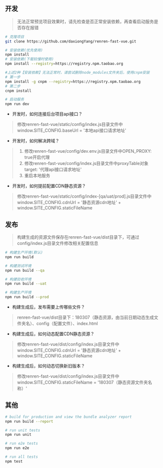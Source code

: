 ## 开发
> 无法正常预览项目效果时，请先检查是否正常安装依赖，再查看启动服务是否存在报错

```bash
# 克隆项目
git clone https://github.com/daxiongYang/renren-fast-vue.git

# 安装依赖(优先使用)
npm install
# 安装依赖(下载较慢时使用)
npm install --registry=https://registry.npm.taobao.org

#上述2种【安装依赖】无法正常时，请尝试删除node_modules文件夹后，使用cnpm安装
# 第一步
npm install -g cnpm --registry=https://registry.npm.taobao.org
# 第二步
cnpm install

# 启动服务
npm run dev
```

- 开发时，如何连接后台项目api接口？
> 修改renren-fast-vue/static/config/index.js目录文件中window.SITE_CONFIG.baseUrl = '本地api接口请求地址'

- 开发时，如何解决跨域？
> 1. 修改renren-fast-vue/config/dev.env.js目录文件中OPEN_PROXY: true开启代理
> 2. 修改renren-fast-vue/config/index.js目录文件中proxyTable对象target: '代理api接口请求地址'
> 3. 重启本地服务

- 开发时，如何提前配置CDN静态资源？
> 修改renren-fast-vue/static/config/index-[qa/uat/prod].js目录文件中window.SITE_CONFIG.cdnUrl = '静态资源cdn地址' + window.SITE_CONFIG.staticFileName

## 发布
> 构建生成的资源文件保存在renren-fast-vue/dist目录下，可通过config/index.js目录文件修改相关配置信息

```bash
# 构建生产环境(默认)
npm run build

# 构建测试环境
npm run build --qa

# 构建验收环境
npm run build --uat

# 构建生产环境
npm run build --prod
```

- 构建生成后，发布需要上传哪些文件？
> renren-fast-vue/dist目录下：180307（静态资源，由当前日期动态生成文件夹名）、config（配置文件）、index.html

- 构建生成后，如何动态配置CDN静态资源？
> 修改renren-fast-vue/dist/config/index.js目录文件中window.SITE_CONFIG.cdnUrl = '静态资源cdn地址' + window.SITE_CONFIG.staticFileName

- 构建生成后，如何动态切换新旧版本？
> 修改renren-fast-vue/dist/config/index.js目录文件中window.SITE_CONFIG.staticFileName = '180307（静态资源文件夹名称）'


## 其他
``` bash
# build for production and view the bundle analyzer report
npm run build --report

# run unit tests
npm run unit

# run e2e tests
npm run e2e

# run all tests
npm test
```
